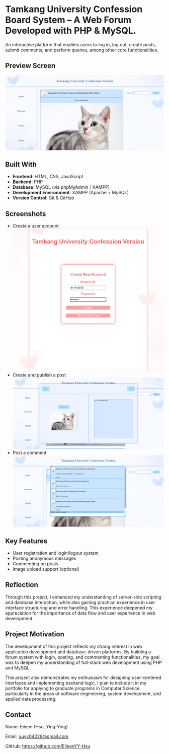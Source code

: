 # Tamkang University Confession Board System – A Web Forum Developed with PHP & MySQL.
An interactive platform that enables users to log in, log out, create posts, submit comments, and perform queries, among other core functionalities.
## Preview Screen
![Screenshot](images/home_screenshot.png)
## Built With
- **Frontend**: HTML, CSS, JavaScript
- **Backend**: PHP
- **Database**: MySQL (via phpMyAdmin / XAMPP)
- **Development Environment**: XAMPP (Apache + MySQL)
- **Version Control**: Git & GitHub
## Screenshots
- Create a user account
![Screenshot](images/creat_screenshot.png)
- Create and publish a post
![Screenshot](images/post_screenshot.png)
- Post a comment
![Screenshot](images/comment_screenshot.png)
## Key Features
- User registration and login/logout system
- Posting anonymous messages
- Commenting on posts
- Image upload support (optional)
## Reflection
Through this project, I enhanced my understanding of server-side scripting and database interaction, while also gaining practical experience in user interface structuring and error handling. This experience deepened my appreciation for the importance of data flow and user experience in web development.
## Project Motivation
The development of this project reflects my strong interest in web application development and database-driven platforms. By building a forum system with login, posting, and commenting functionalities, my goal was to deepen my understanding of full-stack web development using PHP and MySQL.

This project also demonstrates my enthusiasm for designing user-centered interfaces and implementing backend logic. I plan to include it in my portfolio for applying to graduate programs in Computer Science, particularly in the areas of software engineering, system development, and applied data processing.
## Contact
Name: Eileen (Hsu, Ying-Ying)

Email: xuyy04229@gmail.com

GitHub: https://github.com/EileenYY-Hsu
